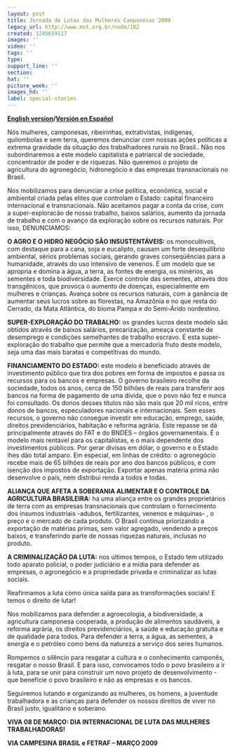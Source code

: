```yaml
---
layout: post
title: Jornada de Lutas das Mulheres Camponesas 2009
legacy_url: http://www.mst.org.br/node/102
created: 1245659117
images: ''
video: ''
tags: ''
type: 
support_line: ''
section: 
hat: ''
picture_week: ''
images_hd: ''
label: special-stories
---
```

<b><a href="http://www.mst.org.br/mst/pagina.php?cd=6398">English version</a>/<a href="http://www.mst.org.br/mst/pagina.php?cd=6396">Versión en Español</a></b>

Nós mulheres, camponesas, ribeirinhas, extrativistas, indígenas, quilombolas e sem terra, queremos denunciar com  nossas ações políticas a extrema gravidade da situação dos trabalhadores rurais no Brasil.. Não nos subordinaremos a este modelo capitalista e patriarcal de sociedade, concentrador de poder e de riquezas. Não queremos o projeto de agricultura do agronegócio, hidronegócio e das empresas transnacionais no Brasil.   

Nos mobilizamos para denunciar  a crise política, econômica, social e ambiental criada pelas elites que controlam o Estado: capital financeiro internacional e transnacionais. Não aceitamos pagar a conta da crise, com a super-exploracão de nosso trabalho, baixos salários, aumento da jornada de trabalho e com o avanço da exploração sobre os recursos naturais. Por isso, DENUNCIAMOS:

<b>O AGRO E O HIDRO NEGÓCIO SÃO INSUSTENTÁVEIS:</b> os monocultivos, com destaque para a cana, soja e eucalipto, causam um forte desequilíbrio ambiental, sérios problemas sociais, gerando graves conseqüências para a humanidade, através do uso intensivo de venenos. É um modelo que se apropria e domina a água, a terra, as fontes de energia, os minérios, as sementes e toda biodiversidade. Exerce controle das sementes, através dos transgênicos, que provoca o aumento de doenças, especialmente em mulheres e crianças. Avança sobre os recursos naturais, com a ganância de aumentar seus lucros sobre as florestas, na Amazônia e no que resta do Cerrado, da Mata Atlântica, do bioma Pampa e do Semi-Árido nordestino. 

<b>SUPER-EXPLORAÇÃO DO TRABALHO:</b> os grandes lucros deste modelo são obtidos através de baixos salários, precarização, ameaça constante de desemprego e condições semelhantes de trabalho escravo. É esta super-exploração do trabalho que permite que a mercadoria fruto deste modelo, seja uma das mais baratas e competitivas do mundo.

<b>FINANCIAMENTO DO ESTADO:</b> este modelo é beneficiado através de investimento público que tira dos pobres em forma de impostos e passa os recursos para os bancos e empresas.  O governo brasileiro recolhe da sociedade, todos os anos, cerca de 150 bilhões de reais para transferir aos bancos na forma de pagamento de uma dívida, que o povo não fez e nunca foi consultado.  Os donos desses títulos não são mais que 20 mil ricos, entre donos de bancos, especuladores nacionais e internacionais. Sem esses recursos, o governo não consegue investir em educação, emprego, saúde, direitos previdenciários, habitação e reforma agrária. Este repasse se dá principalmente através do FAT e do BNDES – órgãos governamentais. É o modelo mais rentável para os capitalistas, e o mais dependente dos investimentos públicos. Por gerar divisas em dólar, o governo e o Estado lhes dão total amparo. Em especial, em linhas de crédito: o agronegócio recebe mais de 65 bilhões de reais por ano dos bancos públicos, e com isenção dos impostos de exportação. Exportar apenas matéria prima não desenvolve o país, nem distribui renda a todos e todas.

<b>ALIANÇA QUE AFETA A SOBERANIA ALIMENTAR E O CONTROLE DA AGRICULTURA BRASILEIRA:</b> há uma aliança entre os grandes proprietários de terra com as empresas transnacionais que controlam o fornecimento dos insumos industriais -adubos, fertilizantes, venenos e máquinas- , o preço e o mercado de cada produto. O Brasil continua priorizando a exportação de matérias primas, sem valor agregado, vendendo a preços baixos, e transferindo parte de nossas riquezas naturais, inclusas no produto. 

<b>A CRIMINALIZAÇÃO DA LUTA:</b> nos últimos tempos, o Estado tem utilizado todo aparato policial, o poder judiciário e a mídia para defender as empresas, o agronegócio e a propriedade privada e criminalizar as lutas sociais. 

Reafirmamos a luta como única saída para as transformações sociais! E temos o direito de lutar! 
 
Nos mobilizamos para defender a agroecologia, a biodiversidade, a agricultura camponesa cooperada, a produção de alimentos saudáveis, a reforma agrária, os direitos previdenciários, a saúde e educação gratuita e de qualidade para todos. Para defender a terra, a água, as sementes, a energia e o petróleo como bens da natureza a serviço dos seres humanos. 

Rompemos o silêncio para resgatar a cultura e o conhecimento camponês, resgatar o nosso Brasil. E para isso, convocamos todo o povo brasileiro a ir à luta, para se unir para construir um novo projeto de desenvolvimento - que beneficie o povo brasileiro e não as empresas e os bancos.  

Seguiremos lutando e organizando as mulheres, os homens, a juventude trabalhadora e as crianças para defender os nossos direitos de viver no Brasil justo, igualitário e soberano. 

<b>VIVA 08 DE MARÇO: DIA INTERNACIONAL DE LUTA DAS MULHERES TRABALHADORAS!

VIA CAMPESINA BRASIL e FETRAF – MARÇO 2009</b>
